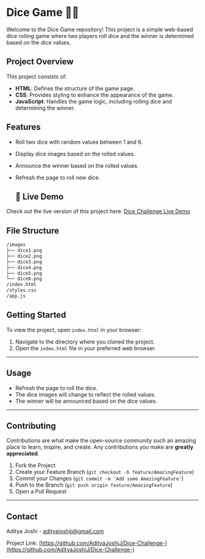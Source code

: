 # Dice Game 🎲🎲

Welcome to the Dice Game repository! This project is a simple web-based dice rolling game where two players roll dice and the winner is determined based on the dice values.

## Project Overview

This project consists of:

- **HTML**: Defines the structure of the game page.
- **CSS**: Provides styling to enhance the appearance of the game.
- **JavaScript**: Handles the game logic, including rolling dice and determining the winner.

## Features

- Roll two dice with random values between 1 and 6.
- Display dice images based on the rolled values.
- Announce the winner based on the rolled values.
- Refresh the page to roll new dice.

  ## 🌟 Live Demo

Check out the live version of this project here: [Dice Challenge  Live Demo](https://adityajoshij.github.io/Dice-Challenge/) <!-- Replace # with your live demo link -->

## File Structure

```bash
/images
├── dice1.png
├── dice2.png
├── dice3.png
├── dice4.png
├── dice5.png
└── dice6.png
/index.html
/styles.css
/app.js

```

## Getting Started

To view the project, open `index.html` in your browser:

1. Navigate to the directory where you cloned the project.
2. Open the `index.html` file in your preferred web browser.
---

## Usage
- Refresh the page to roll the dice.
- The dice images will change to reflect the rolled values.
- The winner will be announced based on the dice values.
---
## Contributing 


Contributions are what make the open-source community such an amazing place to learn, inspire, and create. Any contributions you make are **greatly appreciated**.

1. Fork the Project
2. Create your Feature Branch (`git checkout -b feature/AmazingFeature`)
3. Commit your Changes (`git commit -m 'Add some AmazingFeature'`)
4. Push to the Branch (`git push origin feature/AmazingFeature`)
5. Open a Pull Request

---


## Contact

Aditya Joshi - [adityajoshijj@gmail.com](mailto:your-adityajoshijj@gmail.com)

Project Link: [https://github.com/AdityaJoshiJ/Dice-Challenge-](https://github.com/AdityaJoshiJ/Dice-Challenge-)
